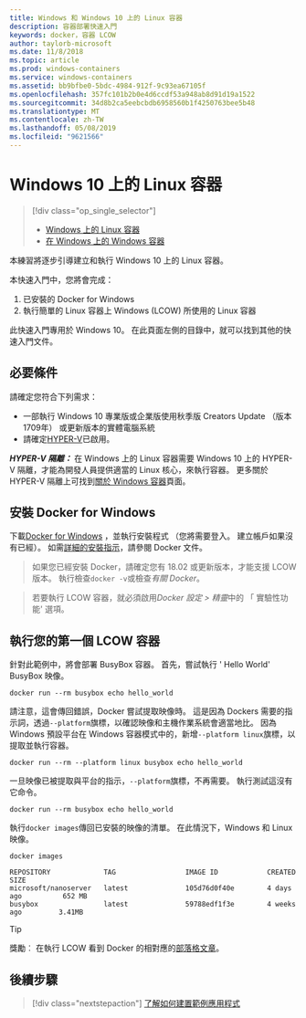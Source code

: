 ```yaml
---
title: Windows 和 Windows 10 上的 Linux 容器
description: 容器部署快速入門
keywords: docker，容器 LCOW
author: taylorb-microsoft
ms.date: 11/8/2018
ms.topic: article
ms.prod: windows-containers
ms.service: windows-containers
ms.assetid: bb9bfbe0-5bdc-4984-912f-9c93ea67105f
ms.openlocfilehash: 357fc101b2b0e4d6ccdf53a948ab8d91d19a1522
ms.sourcegitcommit: 34d8b2ca5eebcbdb6958560b1f4250763bee5b48
ms.translationtype: MT
ms.contentlocale: zh-TW
ms.lasthandoff: 05/08/2019
ms.locfileid: "9621566"
---
```

# <a name="linux-containers-on-windows-10"></a>Windows 10 上的 Linux 容器

> [!div class="op_single_selector"]
> - [Windows 上的 Linux 容器](quick-start-windows-10-linux.md)
> - [在 Windows 上的 Windows 容器](quick-start-windows-10.md)

本練習將逐步引導建立和執行 Windows 10 上的 Linux 容器。

本快速入門中，您將會完成：

1. 已安裝的 Docker for Windows
2. 執行簡單的 Linux 容器上 Windows (LCOW) 所使用的 Linux 容器

此快速入門專用於 Windows 10。 在此頁面左側的目錄中，就可以找到其他的快速入門文件。

## <a name="prerequisites"></a>必要條件

請確定您符合下列需求：
- 一部執行 Windows 10 專業版或企業版使用秋季版 Creators Update （版本 1709年） 或更新版本的實體電腦系統
- 請確定[HYPER-V](https://docs.microsoft.com/virtualization/hyper-v-on-windows/reference/hyper-v-requirements)已啟用。

***HYPER-V 隔離：*** 在 Windows 上的 Linux 容器需要 Windows 10 上的 HYPER-V 隔離，才能為開發人員提供適當的 Linux 核心，來執行容器。 更多關於 HYPER-V 隔離上可找到[關於 Windows 容器](../about/index.md)頁面。

## <a name="install-docker-for-windows"></a>安裝 Docker for Windows

下載[Docker for Windows](https://store.docker.com/editions/community/docker-ce-desktop-windows) ，並執行安裝程式 （您將需要登入。 建立帳戶如果沒有已經）。 如需[詳細的安裝指示](https://docs.docker.com/docker-for-windows/install)，請參閱 Docker 文件。

> 如果您已經安裝 Docker，請確定您有 18.02 或更新版本，才能支援 LCOW 版本。 執行檢查`docker -v`或檢查*有關 Docker*。

> 若要執行 LCOW 容器，就必須啟用*Docker 設定 > 精靈*中的 「 實驗性功能' 選項。

## <a name="run-your-first-lcow-container"></a>執行您的第一個 LCOW 容器

針對此範例中，將會部署 BusyBox 容器。 首先，嘗試執行 ' Hello World' BusyBox 映像。

```console
docker run --rm busybox echo hello_world
```

請注意，這會傳回錯誤，Docker 嘗試提取映像時。 這是因為 Dockers 需要的指示詞，透過`--platform`旗標，以確認映像和主機作業系統會適當地比。 因為 Windows 預設平台在 Windows 容器模式中的，新增`--platform linux`旗標，以提取並執行容器。

```console
docker run --rm --platform linux busybox echo hello_world
```

一旦映像已被提取與平台的指示，`--platform`旗標，不再需要。 執行測試這沒有它命令。

```console
docker run --rm busybox echo hello_world
```

執行`docker images`傳回已安裝的映像的清單。 在此情況下，Windows 和 Linux 映像。

```console
docker images

REPOSITORY             TAG                 IMAGE ID            CREATED             SIZE
microsoft/nanoserver   latest              105d76d0f40e        4 days ago          652 MB
busybox                latest              59788edf1f3e        4 weeks ago         3.41MB
```

> [!TIP]
> 獎勵︰ 在執行 LCOW 看到 Docker 的相對應的[部落格文章](https://blog.docker.com/2018/02/docker-for-windows-18-02-with-windows-10-fall-creators-update/)。

## <a name="next-steps"></a>後續步驟

> [!div class="nextstepaction"]
> [了解如何建置範例應用程式](./building-sample-app.md)